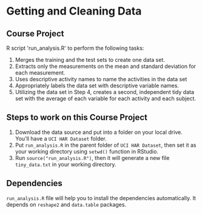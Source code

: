 # Getting and Cleaning Data

## Course Project

R script 'run_analysis.R' to perform the following tasks:

1. Merges the training and the test sets to create one data set.
2. Extracts only the measurements on the mean and standard deviation for each measurement. 
3. Uses descriptive activity names to name the activities in the data set
4. Appropriately labels the data set with descriptive variable names. 
5. Utilizing the data set in Step 4, creates a second, independent tidy data set with the average of each variable for each activity and each subject.

## Steps to work on this Course Project

1. Download the data source and put into a folder on your local drive. You'll have a ```UCI HAR Dataset``` folder.
2. Put ```run_analysis.R``` in the parent folder of ```UCI HAR Dataset```, then set it as your working directory using ```setwd()``` function in RStudio.
3. Run ```source("run_analysis.R")```, then it will generate a new file ```tiny_data.txt``` in your working directory.

## Dependencies

```run_analysis.R``` file will help you to install the dependencies automatically. It depends on ```reshape2``` and ```data.table``` packages.